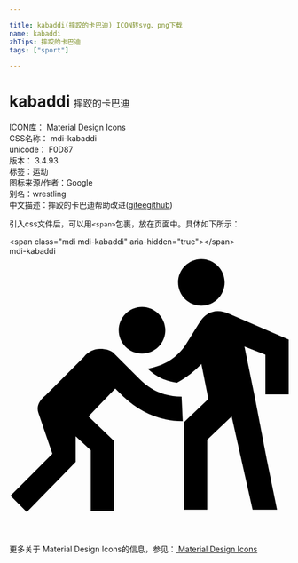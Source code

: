 ```yaml
---

title: kabaddi(摔跤的卡巴迪) ICON转svg、png下载
name: kabaddi
zhTips: 摔跤的卡巴迪
tags: ["sport"]

---
```


# kabaddi  <small style="font-size: 60%;font-weight: 100">摔跤的卡巴迪</small>


<div class="detail-page">
<p>
<span>
ICON库：
<span class="badge-secondary badge">Material Design Icons</span> 
</span>
<br/>
<span>
CSS名称：
<span class="badge-secondary badge">mdi-kabaddi</span> 
</span>
<br/>
<span>
unicode：
<span class="badge-secondary badge">F0D87</span> 
<copy-btn content='F0D87' btn-title=""></copy-btn>
<copy-btn :content='String.fromCodePoint(parseInt("F0D87", 16))' btn-title="复制U"></copy-btn>
</span>
<br/>
<span>
版本：
<span class="badge-secondary badge">3.4.93</span> 
</span><br/><span>标签：<span class="badge-light badge"><router-link to="/tags/sport.html">运动</router-link></span></span>
<br/>
<span>图标来源/作者：<span class="badge-light badge">Google</span></span> 
<br/>
<span>别名：<span class="badge-light badge">wrestling</span></span><br/><span class="zh-detail">中文描述：<span class="badge-primary badge">摔跤的卡巴迪</span><span class="help-link"><span>帮助改进</span>(<a href="https://gitee.com/liuwave/icon-helper/edit/master/json/material/kabaddi.json" target="_blank" rel="noopener noreferrer">gitee</a><a href="https://github.com/liuwave/icon-helper/edit/master/json/material/kabaddi.json" target="_blank" rel="noopener noreferrer">github</a></span>)</span><br/>
</p>
</div>
<div class="alert alert-dark">
  <i class="mdi mdi-kabaddi mdi-48px"></i>
  <i class="mdi mdi-kabaddi mdi-36px"></i>
  <i class="mdi mdi-kabaddi mdi-24px"></i>
  <i class="mdi mdi-kabaddi mdi-18px"></i>
</div>
<div>
  <p>引入css文件后，可以用<code>&lt;span&gt;</code>包裹，放在页面中。具体如下所示：    
  </p>
  <div class="alert alert-primary" style="font-size: 14px">
    &lt;span class="mdi mdi-kabaddi" aria-hidden="true"&gt;&lt;/span&gt;
    <copy-btn content='<span class="mdi mdi-kabaddi" aria-hidden="true"></span>'></copy-btn>
  </div>
  <div class="alert alert-secondary">
    <i class="mdi mdi-kabaddi"
    style="font-size: 24px"
    aria-hidden="true"></i> mdi-kabaddi
    <copy-btn content="mdi-kabaddi" btn-title="复制图标名称"></copy-btn>
  </div>
</div>
<div id="svg" class="svg-wrap">
<svg xmlns="http://www.w3.org/2000/svg" viewBox="0 0 24 24"><path d="M11.2 10.6C12.2 11.6 13.4 12.1 14.8 12.1L14.9 14.2C13 14.2 11.3 13.5 9.8 12.1L9.1 11.4L6.8 13.8L9 15.9V21.9H7V16.7L5.7 15.5V17.7L1.5 22L.1 20.6L3.7 17L2.5 13.5C2.3 12.9 2.6 12.4 3.1 12L6.4 8.7C6.8 8.2 7.3 8 7.8 8C8.3 8 8.6 8.1 8.9 8.3L11.2 10.6M24 11.9H22V8.5L20.2 7.8L21.1 12.2L22.1 17.4L23 21.8H20.9L19.1 13.8L17 15.8V21.8H15V14.3L17.1 12.3L16.5 9.3C15.9 9.9 15.2 10.5 14.4 10.9C13.5 10.8 12.6 10.4 11.9 9.7C13.5 9.4 14.6 8.6 15.3 7.4L16.3 5.8C16.9 4.8 17.8 4.5 18.9 5L24 7.2V11.9M11.4 4.4C12.5 4.4 13.4 5.3 13.4 6.4C13.4 7.5 12.5 8.4 11.4 8.4C10.3 8.4 9.4 7.5 9.4 6.4C9.4 5.3 10.3 4.4 11.4 4.4M16.5 .3C17.6 .3 18.5 1.2 18.5 2.3C18.5 3.4 17.6 4.3 16.5 4.3C15.4 4.3 14.5 3.4 14.5 2.3C14.5 1.2 15.4 .3 16.5 .3Z" /></svg>
</div>
<detail full-name='mdi-kabaddi'></detail>
    
<div><p>更多关于 Material Design Icons的信息，参见：<a target="_blank" href="https://iconhelper.cn/material.html"> Material Design Icons</a>
</p></div>
